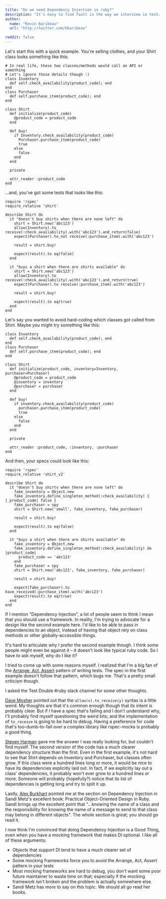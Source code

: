 ```yaml
---
title: "Do we need Dependency Injection in ruby?"
description: "It's easy to find fault in the way we interview in tech. Let's make a better technical interview with honesty, transparency, and a more realistic experience."
author:
  name: "Kevin Baribeau"
  url: "http://twitter.com/kbaribeau"

reddit: false
---
```


Let's start this with a quick example. You're selling clothes, and your Shirt
class looks something like this:

```
# In real life, these two classes/methods would call an API or something
# Let's ignore those details though :)
class Inventory
  def self.check_availability(product_code); end
end
class Purchaser
  def self.purchase_item(product_code); end
end

class Shirt
  def initialize(product_code)
    @product_code = product_code
  end

  def buy!
    if Inventory.check_availability(product_code)
      Purchaser.purchase_item(product_code)
      true
    else
      false
    end
  end

  private

  attr_reader :product_code
end
```

...and, you've got some tests that looks like this:


```
require 'rspec'
require_relative 'shirt'

describe Shirt do
  it "doesn't buy shirts when there are none left" do
    shirt = Shirt.new('abc123')
    allow(Inventory).to receive(:check_availability).with('abc123').and_return(false)
    expect(Purchaser).to_not receive(:purchase_item).with('abc123')

    result = shirt.buy!

    expect(result).to eq(false)
  end

  it "buys a shirt when there are shirts available" do
    shirt = Shirt.new('abc123')
    allow(Inventory).to receive(:check_availability).with('abc123').and_return(true)
    expect(Purchaser).to receive(:purchase_item).with('abc123')

    result = shirt.buy!

    expect(result).to eq(true)
  end
end
```

Let's say you wanted to avoid hard-coding which classes got called from Shirt. Maybe you might try something like this:

```
class Inventory
  def self.check_availability(product_code); end
end
class Purchaser
  def self.purchase_item(product_code); end
end

class Shirt
  def initialize(product_code, inventory=Inventory, purchaser=Purchaser)
    @product_code = product_code
    @inventory = inventory
    @purchaser = purchaser
  end

  def buy!
    if inventory.check_availability(product_code)
      purchaser.purchase_item(product_code)
      true
    else
      false
    end
  end

  private

  attr_reader :product_code, :inventory, :purchaser
end
```

And then, your specs could look like this:

```
require 'rspec'
require_relative 'shirt_v2'

describe Shirt do
  it "doesn't buy shirts when there are none left" do
    fake_inventory = Object.new
    fake_inventory.define_singleton_method(:check_availability) { |_product_code| false }
    fake_purchaser = spy
    shirt = Shirt.new('small', fake_inventory, fake_purchaser)

    result = shirt.buy!

    expect(result).to eq(false)
  end

  it "buys a shirt when there are shirts available" do
    fake_inventory = Object.new
    fake_inventory.define_singleton_method(:check_availability) do |product_code|
      product_code == 'abc123'
    end
    fake_purchaser = spy
    shirt = Shirt.new('abc123', fake_inventory, fake_purchaser)

    result = shirt.buy!

    expect(fake_purchaser).to have_received(:purchase_item).with('abc123')
    expect(result).to eq(true)
  end
end
```

If I mention "Dependency Injection", a lot of people seem to think I mean that you should use a framework. In reality, I'm trying to advocate for a design like the second example here. I'd like to be able to pass in dependencies to an object, instead of having that object rely on class methods or other globally-accessible things.

It's hard to articulate why I prefer the second example though. I think some people might even be against it – it doesn't look like typical ruby code. So I have to ask myself, why do I like it?

I tried to come up with some reasons myself. I realized that I'm a big fan of the [Arrange, Act, Assert](https://github.com/testdouble/contributing-tests/wiki/Arrange-Act-Assert) pattern of writing tests. The spec in the first example doesn't follow that pattern, which bugs me. That's a pretty small criticism though.

I asked the Test Double #ruby slack channel for some other thoughts.

[Dave Mosher](https://twitter.com/dmosher) pointed out that the `allow(x).to_receive(y)` syntax is a little weird. My thoughts are that it's common enough though that its intent is probably clear. But if I have a spec that's failing and I don't understand why, I'll probably find myself questioning the weird bits; and the implementation of `to_receive` is going to be hard to debug.  Having a preference for code that's too-dumb-to-fail over a complex library like rspec-mocks is probably a good thing.

[Steven Harman](https://twitter.com/stevenharman) gave me the answer I was really looking for, but couldn't find myself. The second version of the code has a much clearer dependency structure than the first. Even in the first example, it's not hard to see that Shirt depends on Inventory and Purchaser, but classes often grow. If this class were a hundred lines long or more, it would be nice to have its dependencies explicitly laid out.  In fact, if we explicitly lay out a class' dependencies, it probably won't ever grow to a hundred lines or more. Someone will probably (hopefully?) notice that its list of dependencies is getting long and try to split it up.

Lastly, [Alex Burkhart](https://twitter.com/saterus) pointed me at the section on Dependency Injection in Sandi Metz's excellent book: Practical Object-Oriented Design in Ruby. Sandi brings up the excellent point that "...knowing the name of a class and the responsibility for knowing the name of a message to send to that class may belong in different objects". The whole section is great; you should go read it.

I now think I'm convinced that doing Dependency Injection is a Good Thing, even when you have a mocking framework that makes DI optional. I like all of these arguments:

   * Objects that support DI tend to have a much clearer set of dependencies
   * Some mocking frameworks force you to avoid the Arrange, Act, Assert pattern in your tests
   * Most mocking frameworks are hard to debug, you don't want some poor future maintainer to waste time on that; especially if the mocking framework isn't broken and the problem is actually somewhere else.
   * Sandi Metz has more to say on this topic. We should all go read her books.

